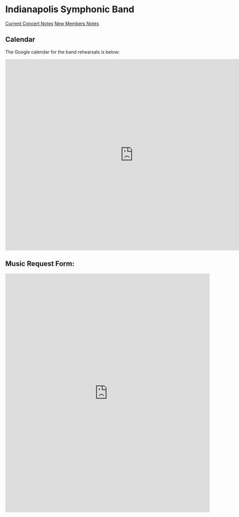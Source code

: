 # Indianapolis Symphonic Band

[Current Concert Notes](/isb/2022-08) [New Members Notes](/isb/new-members)

## Calendar

The Google calendar for the band rehearsals is below:

<iframe src="https://calendar.google.com/calendar/embed?src=3ak7dtk3vl1cfqb2t9ha4cfnt4%40group.calendar.google.com&ctz=America%2FNew_York" style="border: 0" width="800" height="600" frameborder="0" scrolling="no"></iframe>

## Music Request Form:

<iframe src="https://docs.google.com/forms/d/e/1FAIpQLSdj8pJoFh6wACgnaxtruhvgjXOxF9FNXrfOZBbXgPR3z_DfLw/viewform?embedded=true" width="640" height="749" frameborder="0" marginheight="0" marginwidth="0">Loading…</iframe>
